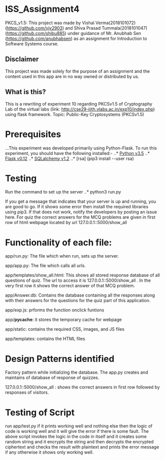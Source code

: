 # ISS_Assignment4
PKCS_v1.5:
This project was made by Vishal Verma(2018101072)(https://github.com/vjv2903) and Shiva Prasad Tummala(2018101047)
(https://github.com/shibu885) under guidance of Mr. Anubhab Sen (https://github.com/anubhabsen) as an assignment for Introduction to Software Systems course.

## Disclaimer
This project was made solely for the purpose of an assignment and the content used in this app are in no way owned or distributed by us.

## What is this?
This is a rewriting of experiment 10 regarding PKCSv1.5 of Cryptography Lab of the virtual labs (link: http://cse29-iiith.vlabs.ac.in/exp10/index.php) using flask framework. 
Topic: Public-Key Cryptosystems (PKCSv1.5) 

# Prerequisites

...This experiment was developed primarily using Python-Flask. To run this experiment, you should have the following installed:-
..* [Python v3.5](https://docs.python.org/3/)
..* [Flask v0.12](http://flask.pocoo.org/docs/0.12/)
..* [SQLalchemy v1.2](http://docs.sqlalchemy.org/en/latest/)
..* [rsa] (pip3 install --user rsa)

# Testing

Run the command to set up the server
..* python3 run.py

If you get a message that indicates that your server is up and running, you are good to go. 
If it shows some error then install the required libraries using pip3. If that does not work, notify the developers by posting an issue here.
For quiz the correct answers for the MCQ problems are given in first row of html webpage located by url 127.0.0.1::5000/show_all

# Functionality of each file:
app/run.py: The file which when run, sets up the server.

app/app.py: The file which calls all urls.

app/templates/show_all.html: This shows all stored response database of all questions of quiz. The url to access it is 127.0.0.1::5000/show_all . In the very first row it shows the correct answer of that MCQ problem.

app/Answer.db: Contains the database containing all the responses along with their answers  for the questions for the quiz part of this application.

app/exp.js: prforms the function onclick funtions

app/__pycache__: it stores the temporary cache for webpage

app/static: contains the required CSS, images, and JS files

app/templates: contains the HTML files 

# Design Patterns identified
Factory pattern while initializing the database. The app.py creates and maintains of database of response of quizzes.

127.0.0.1::5000/show_all : shows the correct answers in first row followed by responses of visitors.

# Testing of Script
run app/test.py if it prints working well and nothing else then the logic of code is working well and it will give the error
if there is some fault. The above script invokes the logic in the code in itself and it creates some random string and it
encrypts the string and then decrypts the encrypted ciphertext and checks the result with plaintext and prints the error
message if any otherwise it shows only working well. 
